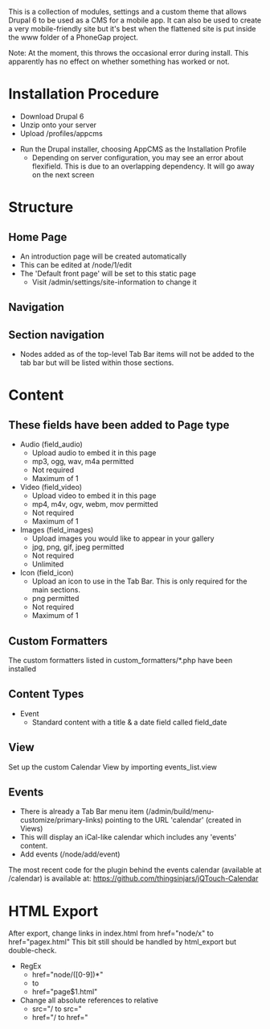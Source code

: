 This is a collection of modules, settings and a custom theme that allows Drupal 6 to be used as a CMS for a mobile app. It can also be used to create a very mobile-friendly site but it's best when the flattened site is put inside the www folder of a PhoneGap project.

Note: At the moment, this throws the occasional error during install. This apparently has no effect on whether something has worked or not.

Installation Procedure
======================

 * Download Drupal 6
 * Unzip onto your server
 * Upload /profiles/appcms
 <!-- * Upload the modules listed in modules/modules-README.txt This includes two customised modules:
   * html\_export - More thorough about changing src & href values
   * jquery\_update - Uses standard jQuery for Admin area, includes jQuery from theme if it exists -->
 * Run the Drupal installer, choosing AppCMS as the Installation Profile
   * Depending on server configuration, you may see an error about flexifield. This is due to an overlapping dependency. It will go away on the next screen



<!-- Install this standard theme
---------------------------
  * Seven (http://drupal.org/project/seven)

Install this custom theme
-------------------------
  * AppCMS

Use admin_theme to enable AppCMS as the default theme and Seven as the admin theme -->

<!-- Module settings
---------------
  * The jQuery Update module needs to be configured before use
    * Visit: /admin/settings/jquery\_update\_appcms
    * choose 'Minified' and save
 -->

Structure
=========

Home Page
---------
  * An introduction page will be created automatically
  * This can be edited at /node/1/edit
  * The 'Default front page' will be set to this static page
	* Visit /admin/settings/site-information to change it


Navigation
----------
 <!-- * Change name of 'Primary Links' to 'Tab Bar'
 * Add the 'Tab Bar' block created by menu_block to the 'block' region
   * Menu: Tab Bar
   * Item: <root of Tab Bar>
	 * Starting level: 2nd level (secondary)
	 * √ Make the starting level follow the active menu item
	 * Starting level will be: Children of active menu item
	 * Maximum depth: 1 -->


Section navigation
------------------
  * Nodes added as of the top-level Tab Bar items will not be added to the tab bar but will be listed within those sections.

Content
=======

These fields have been added to Page type
----------------
 * Audio (field_audio)
   * Upload audio to embed it in this page
   * mp3, ogg, wav, m4a permitted
   * Not required
   * Maximum of 1
 * Video (field_video)
   * Upload video to embed it in this page
   * mp4, m4v, ogv, webm, mov permitted
   * Not required
   * Maximum of 1
 * Images (field_images)
   * Upload images you would like to appear in your gallery
   * jpg, png, gif, jpeg permitted
   * Not required
   * Unlimited
 * Icon (field_icon)
   * Upload an icon to use in the Tab Bar. This is only required for the main sections.
   * png permitted
   * Not required
   * Maximum of 1

Custom Formatters
-----------------

The custom formatters listed in custom_formatters/*.php have been installed

Content Types
-------------
 * Event
   * Standard content with a title & a date field called field_date

View
----
Set up the custom Calendar View by importing events_list.view

Events
------
  * There is already a Tab Bar menu item (/admin/build/menu-customize/primary-links) pointing to the URL 'calendar' (created in Views)
  * This will display an iCal-like calendar which includes any 'events' content.
  * Add events (/node/add/event)

The most recent code for the plugin behind the events calendar (available at /calendar) is available at:
https://github.com/thingsinjars/jQTouch-Calendar

HTML Export
===========
After export, change links in index.html from href="node/x" to href="pagex.html"
This bit still should be handled by html_export but double-check.

 * RegEx
	 * href="node/([0-9])*"
	 * to
	 * href="page$1.html"
 * Change all absolute references to relative
   * src="/ to src="
   * href="/ to href="